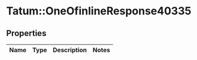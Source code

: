 # Tatum::OneOfinlineResponse40335

## Properties
Name | Type | Description | Notes
------------ | ------------- | ------------- | -------------

